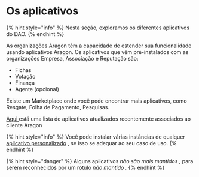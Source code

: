 # Os aplicativos

{% hint style="info" %}
Nesta seção, exploramos os diferentes aplicativos do DAO.
{% endhint %}

As organizações Aragon têm a capacidade de estender sua funcionalidade usando aplicativos Aragon. Os aplicativos que vêm pré-instalados com as organizações Empresa, Associação e Reputação são:

* Fichas
* Votação
* Finança
* Agente (opcional)

Existe um Marketplace onde você pode encontrar mais aplicativos, como Resgate, Folha de Pagamento, Pesquisas.

[Aqui ](https://aragonorg.notion.site/c12d39395c7745d9a9a014d6e089d994?v=1a3eb944ceda42d398e6f7d22a9a14ef)está uma lista de aplicativos atualizados recentemente associados ao cliente Aragon&#x20;

{% hint style="info" %}
Você pode instalar várias instâncias de qualquer [aplicativo personalizado](https://github.com/aragon/aragon-apps) , se isso se adequar ao seu caso de uso.
{% endhint %}

{% hint style="danger" %}
Alguns aplicativos _não são mais mantidos_ , para serem reconhecidos por um rótulo _não mantido ._
{% endhint %}

